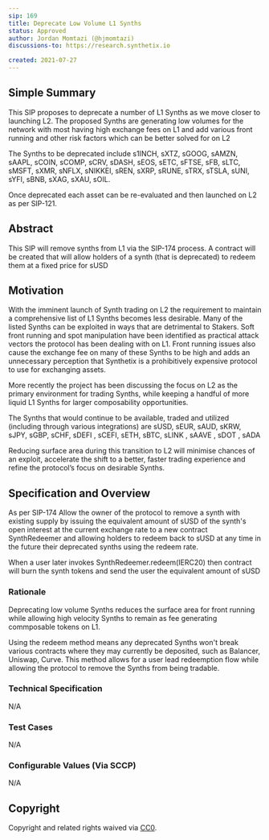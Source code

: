 ```yaml
---
sip: 169
title: Deprecate Low Volume L1 Synths
status: Approved
author: Jordan Momtazi (@hjmomtazi)
discussions-to: https://research.synthetix.io

created: 2021-07-27
---
```


<!--You can leave these HTML comments in your merged SIP and delete the visible duplicate text guides, they will not appear and may be helpful to refer to if you edit it again. This is the suggested template for new SIPs. Note that an SIP number will be assigned by an editor. When opening a pull request to submit your SIP, please use an abbreviated title in the filename, `sip-draft_title_abbrev.md`. The title should be 44 characters or less.-->

## Simple Summary
This SIP proposes to deprecate a number of L1 Synths as we move closer to launching L2.    The proposed Synths are generating low volumes for the network with most having high exchange fees on L1 and add various front running and other risk factors which can be better solved for on L2  

The Synths to be deprecated include s1INCH, sXTZ, sGOOG, sAMZN, sAAPL, sCOIN, sCOMP, sCRV, sDASH, sEOS, sETC, sFTSE, sFB, sLTC, sMSFT, sXMR, sNFLX, sNIKKEI, sREN, sXRP, sRUNE, sTRX, sTSLA, sUNI, sYFI, sBNB, sXAG, sXAU, sOIL. 

Once deprecated each asset can be re-evaluated and then launched on L2 as per SIP-121.


## Abstract
This SIP will remove synths from L1 via the SIP-174 process. A contract will be created that will allow holders of a synth (that is deprecated) to redeem them at a fixed price for sUSD


## Motivation
With the imminent launch of Synth trading on L2 the requirement to maintain a comprehensive list of L1 Synths becomes less desirable.  Many of the listed Synths can be exploited in ways that are detrimental to Stakers.  Soft front running and spot manipulation have been identified as practical attack vectors the protocol has been dealing with on L1. Front running issues also cause the exchange fee on many of these Synths to be high and adds an unnecessary perception that Synthetix is a prohibitively expensive protocol to use for exchanging assets.  
  
More recently the project has been discussing the focus on L2 as the primary environment for trading Synths, while keeping a handful of more liquid L1 Synths for larger composability opportunities.  

The Synths that would continue to be available, traded and utilized (including through various integrations) are sUSD, sEUR, sAUD, sKRW, sJPY, sGBP, sCHF, sDEFI , sCEFI, sETH, sBTC, sLINK , sAAVE , sDOT , sADA 

Reducing surface area during this transition to L2 will minimise chances of an exploit, accelerate the shift to a better, faster trading experience and refine the protocol’s focus on desirable Synths.


## Specification and Overview 
As per SIP-174
Allow the owner of the protocol to remove a synth with existing supply by issuing the equivalent amount of sUSD of the synth's open interest at the current exchange rate to a new contract SynthRedeemer and allowing holders to redeem back to sUSD at any time in the future their deprecated synths using the redeem rate.

When a user later invokes SynthRedeemer.redeem(IERC20) then contract will burn the synth tokens and send the user the equivalent amount of sUSD


### Rationale
Deprecating low volume Synths reduces the surface area for front running while allowing high velocity Synths to remain as fee generating commposable tokens on L1.  

Using the redeem method means any deprecated Synths won't break various contracts where they may currently be deposited, such as Balancer, Uniswap, Curve. This method allows for a user lead redeemption flow while allowing the protocol to remove the Synths from being tradable.  


### Technical Specification
N/A

### Test Cases
<!--Test cases for an implementation are mandatory for SIPs but can be included with the implementation..-->
N/A

### Configurable Values (Via SCCP)
<!--Please list all values configurable via SCCP under this implementation.-->
N/A

## Copyright
Copyright and related rights waived via [CC0](https://creativecommons.org/publicdomain/zero/1.0/).
